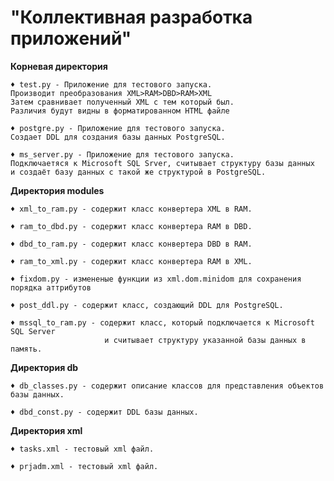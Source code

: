 # "Коллективная разработка приложений"

**Корневая директория**

    ♦ test.py - Приложение для тестового запуска.
    Производит преобразования XML>RAM>DBD>RAM>XML
    Затем сравнивает полученный XML с тем который был.
    Различия будут видны в форматированном HTML файле
    
    ♦ postgre.py - Приложение для тестового запуска.
    Создает DDL для создания базы данных PostgreSQL.
    
    ♦ ms_server.py - Приложение для тестового запуска.
    Подключаетяся к Microsoft SQL Srver, считывает структуру базы данных
    и создаёт базу данных с такой же структурой в PostgreSQL.

**Директория modules**

    ♦ xml_to_ram.py - содержит класс конвертера XML в RAM.

    ♦ ram_to_dbd.py - содержит класс конвертера RAM в DBD.
    
    ♦ dbd_to_ram.py - содержит класс конвертера DBD в RAM.
    
    ♦ ram_to_xml.py - содержит класс конвертера RAM в XML.
    
    ♦ fixdom.py - измененые функции из xml.dom.minidom для сохранения порядка аттрибутов
    
    ♦ post_ddl.py - содержит класс, создающий DDL для PostgreSQL.
    
    ♦ mssql_to_ram.py - содержит класс, который подключается к Microsoft SQL Server
                         и считывает структуру указанной базы данных в память.
    
**Директория db**

    ♦ db_classes.py - содержит описание классов для представления объектов базы данных.

    ♦ dbd_const.py - содержит DDL базы данных.

**Директория xml**

    ♦ tasks.xml - тестовый xml файл.
    
    ♦ prjadm.xml - тестовый xml файл.